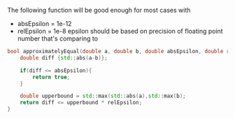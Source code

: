 The following function will be good enough for most cases with  
- absEpsilon = 1e-12
- relEpsilon = 1e-8
epsilon should be based on precision of floating point number that's comparing to
```cpp
bool approximatelyEqual(double a, double b, double absEpsilon, double relEpsilon){
	double diff {std::abs(a-b)};

	if(diff <= absEpsilon){
		return true;
	}

	double upperbound = std::max(std::abs(a),std::max(b);
	return diff <= upperbound * relEpsilon;
}
```